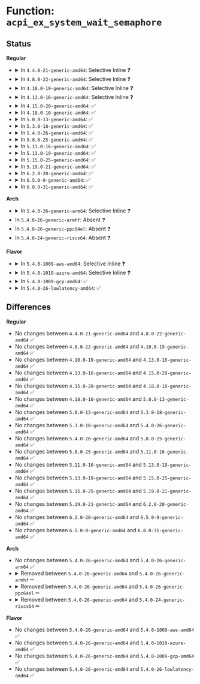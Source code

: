 # Function: <code>acpi_ex_system_wait_semaphore</code>

## Status
<b>Regular</b>
<ul>
<li>
<details>
<summary>In <code>4.4.0-21-generic-amd64</code>: Selective Inline ❓</summary>

```c
acpi_status acpi_ex_system_wait_semaphore(void * semaphore, u16 timeout)
```

```json
{
  "name": "acpi_ex_system_wait_semaphore",
  "collision_type": "Unique Global",
  "inline_type": "Selective",
  "funcs": [
    {
      "addr": 18446744071583669515,
      "name": "acpi_ex_system_wait_semaphore",
      "external": true,
      "loc": "drivers/acpi/acpica/exsystem.c:65",
      "file": "drivers/acpi/acpica/exsystem.c",
      "inline": "not declared, inlined",
      "caller_inline": [],
      "caller_func": [
        "drivers/acpi/acpica/evglock.c:acpi_ev_acquire_global_lock",
        "drivers/acpi/acpica/exsystem.c:acpi_ex_system_wait_event"
      ]
    }
  ],
  "symbols": [
    {
      "addr": 18446744071583669515,
      "name": "acpi_ex_system_wait_semaphore",
      "section": ".text",
      "bind": "STB_GLOBAL",
      "size": 77
    }
  ]
}
```
</details>
</li>
<li>
<details>
<summary>In <code>4.8.0-22-generic-amd64</code>: Selective Inline ❓</summary>

```c
acpi_status acpi_ex_system_wait_semaphore(void * semaphore, u16 timeout)
```

```json
{
  "name": "acpi_ex_system_wait_semaphore",
  "collision_type": "Unique Global",
  "inline_type": "Selective",
  "funcs": [
    {
      "addr": 18446744071583992410,
      "name": "acpi_ex_system_wait_semaphore",
      "external": true,
      "loc": "drivers/acpi/acpica/exsystem.c:65",
      "file": "drivers/acpi/acpica/exsystem.c",
      "inline": "not declared, inlined",
      "caller_inline": [],
      "caller_func": [
        "drivers/acpi/acpica/evglock.c:acpi_ev_acquire_global_lock",
        "drivers/acpi/acpica/exsystem.c:acpi_ex_system_wait_event"
      ]
    }
  ],
  "symbols": [
    {
      "addr": 18446744071583992410,
      "name": "acpi_ex_system_wait_semaphore",
      "section": ".text",
      "bind": "STB_GLOBAL",
      "size": 77
    }
  ]
}
```
</details>
</li>
<li>
<details>
<summary>In <code>4.10.0-19-generic-amd64</code>: Selective Inline ❓</summary>

```c
acpi_status acpi_ex_system_wait_semaphore(void * semaphore, u16 timeout)
```

```json
{
  "name": "acpi_ex_system_wait_semaphore",
  "collision_type": "Unique Global",
  "inline_type": "Selective",
  "funcs": [
    {
      "addr": 18446744071584133806,
      "name": "acpi_ex_system_wait_semaphore",
      "external": true,
      "loc": "drivers/acpi/acpica/exsystem.c:65",
      "file": "drivers/acpi/acpica/exsystem.c",
      "inline": "not declared, inlined",
      "caller_inline": [],
      "caller_func": [
        "drivers/acpi/acpica/evglock.c:acpi_ev_acquire_global_lock",
        "drivers/acpi/acpica/exsystem.c:acpi_ex_system_wait_event"
      ]
    }
  ],
  "symbols": [
    {
      "addr": 18446744071584133806,
      "name": "acpi_ex_system_wait_semaphore",
      "section": ".text",
      "bind": "STB_GLOBAL",
      "size": 77
    }
  ]
}
```
</details>
</li>
<li>
<details>
<summary>In <code>4.13.0-16-generic-amd64</code>: Selective Inline ❓</summary>

```c
acpi_status acpi_ex_system_wait_semaphore(void * semaphore, u16 timeout)
```

```json
{
  "name": "acpi_ex_system_wait_semaphore",
  "collision_type": "Unique Global",
  "inline_type": "Selective",
  "funcs": [
    {
      "addr": 18446744071584200926,
      "name": "acpi_ex_system_wait_semaphore",
      "external": true,
      "loc": "drivers/acpi/acpica/exsystem.c:65",
      "file": "drivers/acpi/acpica/exsystem.c",
      "inline": "not declared, inlined",
      "caller_inline": [],
      "caller_func": [
        "drivers/acpi/acpica/evglock.c:acpi_ev_acquire_global_lock",
        "drivers/acpi/acpica/exsystem.c:acpi_ex_system_wait_event"
      ]
    }
  ],
  "symbols": [
    {
      "addr": 18446744071584200926,
      "name": "acpi_ex_system_wait_semaphore",
      "section": ".text",
      "bind": "STB_GLOBAL",
      "size": 77
    }
  ]
}
```
</details>
</li>
<li>
<details>
<summary>In <code>4.15.0-20-generic-amd64</code>: ✅</summary>

```c
acpi_status acpi_ex_system_wait_semaphore(void * semaphore, u16 timeout)
```

```json
{
  "name": "acpi_ex_system_wait_semaphore",
  "collision_type": "Unique Global",
  "inline_type": "No",
  "funcs": [
    {
      "addr": 18446744071584527240,
      "name": "acpi_ex_system_wait_semaphore",
      "external": true,
      "loc": "drivers/acpi/acpica/exsystem.c:65",
      "file": "drivers/acpi/acpica/exsystem.c",
      "inline": "seen, unknown",
      "caller_inline": [],
      "caller_func": [
        "drivers/acpi/acpica/evglock.c:acpi_ev_acquire_global_lock",
        "drivers/acpi/acpica/exsystem.c:acpi_ex_system_wait_event"
      ]
    }
  ],
  "symbols": [
    {
      "addr": 18446744071584527240,
      "name": "acpi_ex_system_wait_semaphore",
      "section": ".text",
      "bind": "STB_GLOBAL",
      "size": 250
    }
  ]
}
```
</details>
</li>
<li>
<details>
<summary>In <code>4.18.0-10-generic-amd64</code>: ✅</summary>

```c
acpi_status acpi_ex_system_wait_semaphore(void * semaphore, u16 timeout)
```

```json
{
  "name": "acpi_ex_system_wait_semaphore",
  "collision_type": "Unique Global",
  "inline_type": "No",
  "funcs": [
    {
      "addr": 18446744071584751584,
      "name": "acpi_ex_system_wait_semaphore",
      "external": true,
      "loc": "drivers/acpi/acpica/exsystem.c:31",
      "file": "drivers/acpi/acpica/exsystem.c",
      "inline": "seen, unknown",
      "caller_inline": [],
      "caller_func": [
        "drivers/acpi/acpica/evglock.c:acpi_ev_acquire_global_lock",
        "drivers/acpi/acpica/exsystem.c:acpi_ex_system_wait_event"
      ]
    }
  ],
  "symbols": [
    {
      "addr": 18446744071584751584,
      "name": "acpi_ex_system_wait_semaphore",
      "section": ".text",
      "bind": "STB_GLOBAL",
      "size": 250
    }
  ]
}
```
</details>
</li>
<li>
<details>
<summary>In <code>5.0.0-13-generic-amd64</code>: ✅</summary>

```c
acpi_status acpi_ex_system_wait_semaphore(void * semaphore, u16 timeout)
```

```json
{
  "name": "acpi_ex_system_wait_semaphore",
  "collision_type": "Unique Global",
  "inline_type": "No",
  "funcs": [
    {
      "addr": 18446744071584853152,
      "name": "acpi_ex_system_wait_semaphore",
      "external": true,
      "loc": "drivers/acpi/acpica/exsystem.c:31",
      "file": "drivers/acpi/acpica/exsystem.c",
      "inline": "seen, unknown",
      "caller_inline": [],
      "caller_func": [
        "drivers/acpi/acpica/evglock.c:acpi_ev_acquire_global_lock",
        "drivers/acpi/acpica/exsystem.c:acpi_ex_system_wait_event"
      ]
    }
  ],
  "symbols": [
    {
      "addr": 18446744071584853152,
      "name": "acpi_ex_system_wait_semaphore",
      "section": ".text",
      "bind": "STB_GLOBAL",
      "size": 250
    }
  ]
}
```
</details>
</li>
<li>
<details>
<summary>In <code>5.3.0-18-generic-amd64</code>: ✅</summary>

```c
acpi_status acpi_ex_system_wait_semaphore(void * semaphore, u16 timeout)
```

```json
{
  "name": "acpi_ex_system_wait_semaphore",
  "collision_type": "Unique Global",
  "inline_type": "No",
  "funcs": [
    {
      "addr": 18446744071585056882,
      "name": "acpi_ex_system_wait_semaphore",
      "external": true,
      "loc": "drivers/acpi/acpica/exsystem.c:31",
      "file": "drivers/acpi/acpica/exsystem.c",
      "inline": "seen, unknown",
      "caller_inline": [],
      "caller_func": [
        "drivers/acpi/acpica/evglock.c:acpi_ev_acquire_global_lock",
        "drivers/acpi/acpica/exsystem.c:acpi_ex_system_wait_event"
      ]
    }
  ],
  "symbols": [
    {
      "addr": 18446744071585056882,
      "name": "acpi_ex_system_wait_semaphore",
      "section": ".text",
      "bind": "STB_GLOBAL",
      "size": 251
    }
  ]
}
```
</details>
</li>
<li>
<details>
<summary>In <code>5.4.0-26-generic-amd64</code>: ✅</summary>

```c
acpi_status acpi_ex_system_wait_semaphore(void * semaphore, u16 timeout)
```

```json
{
  "name": "acpi_ex_system_wait_semaphore",
  "collision_type": "Unique Global",
  "inline_type": "No",
  "funcs": [
    {
      "addr": 18446744071585192967,
      "name": "acpi_ex_system_wait_semaphore",
      "external": true,
      "loc": "drivers/acpi/acpica/exsystem.c:31",
      "file": "drivers/acpi/acpica/exsystem.c",
      "inline": "seen, unknown",
      "caller_inline": [],
      "caller_func": [
        "drivers/acpi/acpica/evglock.c:acpi_ev_acquire_global_lock",
        "drivers/acpi/acpica/exsystem.c:acpi_ex_system_wait_event"
      ]
    }
  ],
  "symbols": [
    {
      "addr": 18446744071585192967,
      "name": "acpi_ex_system_wait_semaphore",
      "section": ".text",
      "bind": "STB_GLOBAL",
      "size": 251
    }
  ]
}
```
</details>
</li>
<li>
<details>
<summary>In <code>5.8.0-25-generic-amd64</code>: ✅</summary>

```c
acpi_status acpi_ex_system_wait_semaphore(void * semaphore, u16 timeout)
```

```json
{
  "name": "acpi_ex_system_wait_semaphore",
  "collision_type": "Unique Global",
  "inline_type": "No",
  "funcs": [
    {
      "addr": 18446744071585898341,
      "name": "acpi_ex_system_wait_semaphore",
      "external": true,
      "loc": "drivers/acpi/acpica/exsystem.c:31",
      "file": "drivers/acpi/acpica/exsystem.c",
      "inline": "seen, unknown",
      "caller_inline": [],
      "caller_func": [
        "drivers/acpi/acpica/evglock.c:acpi_ev_acquire_global_lock",
        "drivers/acpi/acpica/exsystem.c:acpi_ex_system_wait_event"
      ]
    }
  ],
  "symbols": [
    {
      "addr": 18446744071585898341,
      "name": "acpi_ex_system_wait_semaphore",
      "section": ".text",
      "bind": "STB_GLOBAL",
      "size": 251
    }
  ]
}
```
</details>
</li>
<li>
<details>
<summary>In <code>5.11.0-16-generic-amd64</code>: ✅</summary>

```c
acpi_status acpi_ex_system_wait_semaphore(void * semaphore, u16 timeout)
```

```json
{
  "name": "acpi_ex_system_wait_semaphore",
  "collision_type": "Unique Global",
  "inline_type": "No",
  "funcs": [
    {
      "addr": 18446744071586019677,
      "name": "acpi_ex_system_wait_semaphore",
      "external": true,
      "loc": "drivers/acpi/acpica/exsystem.c:31",
      "file": "drivers/acpi/acpica/exsystem.c",
      "inline": "seen, unknown",
      "caller_inline": [],
      "caller_func": [
        "drivers/acpi/acpica/evglock.c:acpi_ev_acquire_global_lock",
        "drivers/acpi/acpica/exsystem.c:acpi_ex_system_wait_event"
      ]
    }
  ],
  "symbols": [
    {
      "addr": 18446744071586019677,
      "name": "acpi_ex_system_wait_semaphore",
      "section": ".text",
      "bind": "STB_GLOBAL",
      "size": 251
    }
  ]
}
```
</details>
</li>
<li>
<details>
<summary>In <code>5.13.0-19-generic-amd64</code>: ✅</summary>

```c
acpi_status acpi_ex_system_wait_semaphore(void * semaphore, u16 timeout)
```

```json
{
  "name": "acpi_ex_system_wait_semaphore",
  "collision_type": "Unique Global",
  "inline_type": "No",
  "funcs": [
    {
      "addr": 18446744071585896690,
      "name": "acpi_ex_system_wait_semaphore",
      "external": true,
      "loc": "drivers/acpi/acpica/exsystem.c:31",
      "file": "drivers/acpi/acpica/exsystem.c",
      "inline": "seen, unknown",
      "caller_inline": [],
      "caller_func": [
        "drivers/acpi/acpica/evglock.c:acpi_ev_acquire_global_lock",
        "drivers/acpi/acpica/exsystem.c:acpi_ex_system_wait_event"
      ]
    }
  ],
  "symbols": [
    {
      "addr": 18446744071585896690,
      "name": "acpi_ex_system_wait_semaphore",
      "section": ".text",
      "bind": "STB_GLOBAL",
      "size": 251
    }
  ]
}
```
</details>
</li>
<li>
<details>
<summary>In <code>5.15.0-25-generic-amd64</code>: ✅</summary>

```c
acpi_status acpi_ex_system_wait_semaphore(void * semaphore, u16 timeout)
```

```json
{
  "name": "acpi_ex_system_wait_semaphore",
  "collision_type": "Unique Global",
  "inline_type": "No",
  "funcs": [
    {
      "addr": 18446744071586384194,
      "name": "acpi_ex_system_wait_semaphore",
      "external": true,
      "loc": "drivers/acpi/acpica/exsystem.c:31",
      "file": "drivers/acpi/acpica/exsystem.c",
      "inline": "seen, unknown",
      "caller_inline": [],
      "caller_func": [
        "drivers/acpi/acpica/evglock.c:acpi_ev_acquire_global_lock",
        "drivers/acpi/acpica/exsystem.c:acpi_ex_system_wait_event"
      ]
    }
  ],
  "symbols": [
    {
      "addr": 18446744071586384194,
      "name": "acpi_ex_system_wait_semaphore",
      "section": ".text",
      "bind": "STB_GLOBAL",
      "size": 251
    }
  ]
}
```
</details>
</li>
<li>
<details>
<summary>In <code>5.19.0-21-generic-amd64</code>: ✅</summary>

```c
acpi_status acpi_ex_system_wait_semaphore(void * semaphore, u16 timeout)
```

```json
{
  "name": "acpi_ex_system_wait_semaphore",
  "collision_type": "Unique Global",
  "inline_type": "No",
  "funcs": [
    {
      "addr": 18446744071587632260,
      "name": "acpi_ex_system_wait_semaphore",
      "external": true,
      "loc": "drivers/acpi/acpica/exsystem.c:31",
      "file": "drivers/acpi/acpica/exsystem.c",
      "inline": "seen, unknown",
      "caller_inline": [],
      "caller_func": [
        "drivers/acpi/acpica/evglock.c:acpi_ev_acquire_global_lock",
        "drivers/acpi/acpica/exsystem.c:acpi_ex_system_wait_event"
      ]
    }
  ],
  "symbols": [
    {
      "addr": 18446744071587632260,
      "name": "acpi_ex_system_wait_semaphore",
      "section": ".text",
      "bind": "STB_GLOBAL",
      "size": 268
    }
  ]
}
```
</details>
</li>
<li>
<details>
<summary>In <code>6.2.0-20-generic-amd64</code>: ✅</summary>

```c
acpi_status acpi_ex_system_wait_semaphore(void * semaphore, u16 timeout)
```

```json
{
  "name": "acpi_ex_system_wait_semaphore",
  "collision_type": "Unique Global",
  "inline_type": "No",
  "funcs": [
    {
      "addr": 18446744071588930992,
      "name": "acpi_ex_system_wait_semaphore",
      "external": true,
      "loc": "drivers/acpi/acpica/exsystem.c:31",
      "file": "drivers/acpi/acpica/exsystem.c",
      "inline": "seen, unknown",
      "caller_inline": [],
      "caller_func": [
        "drivers/acpi/acpica/evglock.c:acpi_ev_acquire_global_lock",
        "drivers/acpi/acpica/exsystem.c:acpi_ex_system_wait_event"
      ]
    }
  ],
  "symbols": [
    {
      "addr": 18446744071588930992,
      "name": "acpi_ex_system_wait_semaphore",
      "section": ".text",
      "bind": "STB_GLOBAL",
      "size": 306
    }
  ]
}
```
</details>
</li>
<li>
<details>
<summary>In <code>6.5.0-9-generic-amd64</code>: ✅</summary>

```c
acpi_status acpi_ex_system_wait_semaphore(void * semaphore, u16 timeout)
```

```json
{
  "name": "acpi_ex_system_wait_semaphore",
  "collision_type": "Unique Global",
  "inline_type": "No",
  "funcs": [
    {
      "addr": 18446744071589220992,
      "name": "acpi_ex_system_wait_semaphore",
      "external": true,
      "loc": "drivers/acpi/acpica/exsystem.c:31",
      "file": "drivers/acpi/acpica/exsystem.c",
      "inline": "seen, unknown",
      "caller_inline": [],
      "caller_func": [
        "drivers/acpi/acpica/evglock.c:acpi_ev_acquire_global_lock",
        "drivers/acpi/acpica/exsystem.c:acpi_ex_system_wait_event"
      ]
    }
  ],
  "symbols": [
    {
      "addr": 18446744071589220992,
      "name": "acpi_ex_system_wait_semaphore",
      "section": ".text",
      "bind": "STB_GLOBAL",
      "size": 306
    }
  ]
}
```
</details>
</li>
<li>
<details>
<summary>In <code>6.8.0-31-generic-amd64</code>: ✅</summary>

```c
acpi_status acpi_ex_system_wait_semaphore(void * semaphore, u16 timeout)
```

```json
{
  "name": "acpi_ex_system_wait_semaphore",
  "collision_type": "Unique Global",
  "inline_type": "No",
  "funcs": [
    {
      "addr": 18446744071589527504,
      "name": "acpi_ex_system_wait_semaphore",
      "external": true,
      "loc": "drivers/acpi/acpica/exsystem.c:31",
      "file": "drivers/acpi/acpica/exsystem.c",
      "inline": "seen, unknown",
      "caller_inline": [],
      "caller_func": [
        "drivers/acpi/acpica/evglock.c:acpi_ev_acquire_global_lock",
        "drivers/acpi/acpica/exsystem.c:acpi_ex_system_wait_event"
      ]
    }
  ],
  "symbols": [
    {
      "addr": 18446744071589527504,
      "name": "acpi_ex_system_wait_semaphore",
      "section": ".text",
      "bind": "STB_GLOBAL",
      "size": 306
    }
  ]
}
```
</details>
</li>
</ul>
<b>Arch</b>
<ul>
<li>
<details>
<summary>In <code>5.4.0-26-generic-arm64</code>: Selective Inline ❓</summary>

```c
acpi_status acpi_ex_system_wait_semaphore(void * semaphore, u16 timeout)
```

```json
{
  "name": "acpi_ex_system_wait_semaphore",
  "collision_type": "Unique Global",
  "inline_type": "Selective",
  "funcs": [
    {
      "addr": 18446603336497537452,
      "name": "acpi_ex_system_wait_semaphore",
      "external": true,
      "loc": "drivers/acpi/acpica/exsystem.c:31",
      "file": "drivers/acpi/acpica/exsystem.c",
      "inline": "not declared, inlined",
      "caller_inline": [],
      "caller_func": [
        "drivers/acpi/acpica/exsystem.c:acpi_ex_system_wait_event"
      ]
    }
  ],
  "symbols": [
    {
      "addr": 18446603336497537452,
      "name": "acpi_ex_system_wait_semaphore",
      "section": ".text",
      "bind": "STB_GLOBAL",
      "size": 112
    }
  ]
}
```
</details>
</li>
<li>
In <code>5.4.0-26-generic-armhf</code>: Absent ❓
</li>
<li>
In <code>5.4.0-26-generic-ppc64el</code>: Absent ❓
</li>
<li>
In <code>5.4.0-24-generic-riscv64</code>: Absent ❓
</li>
</ul>
<b>Flavor</b>
<ul>
<li>
<details>
<summary>In <code>5.4.0-1009-aws-amd64</code>: Selective Inline ❓</summary>

```c
acpi_status acpi_ex_system_wait_semaphore(void * semaphore, u16 timeout)
```

```json
{
  "name": "acpi_ex_system_wait_semaphore",
  "collision_type": "Unique Global",
  "inline_type": "Selective",
  "funcs": [
    {
      "addr": 18446744071585070140,
      "name": "acpi_ex_system_wait_semaphore",
      "external": true,
      "loc": "drivers/acpi/acpica/exsystem.c:31",
      "file": "drivers/acpi/acpica/exsystem.c",
      "inline": "not declared, inlined",
      "caller_inline": [],
      "caller_func": [
        "drivers/acpi/acpica/evglock.c:acpi_ev_acquire_global_lock",
        "drivers/acpi/acpica/exsystem.c:acpi_ex_system_wait_event"
      ]
    }
  ],
  "symbols": [
    {
      "addr": 18446744071585070140,
      "name": "acpi_ex_system_wait_semaphore",
      "section": ".text",
      "bind": "STB_GLOBAL",
      "size": 77
    }
  ]
}
```
</details>
</li>
<li>
<details>
<summary>In <code>5.4.0-1010-azure-amd64</code>: Selective Inline ❓</summary>

```c
acpi_status acpi_ex_system_wait_semaphore(void * semaphore, u16 timeout)
```

```json
{
  "name": "acpi_ex_system_wait_semaphore",
  "collision_type": "Unique Global",
  "inline_type": "Selective",
  "funcs": [
    {
      "addr": 18446744071584985619,
      "name": "acpi_ex_system_wait_semaphore",
      "external": true,
      "loc": "drivers/acpi/acpica/exsystem.c:31",
      "file": "drivers/acpi/acpica/exsystem.c",
      "inline": "not declared, inlined",
      "caller_inline": [],
      "caller_func": [
        "drivers/acpi/acpica/evglock.c:acpi_ev_acquire_global_lock",
        "drivers/acpi/acpica/exsystem.c:acpi_ex_system_wait_event"
      ]
    }
  ],
  "symbols": [
    {
      "addr": 18446744071584985619,
      "name": "acpi_ex_system_wait_semaphore",
      "section": ".text",
      "bind": "STB_GLOBAL",
      "size": 77
    }
  ]
}
```
</details>
</li>
<li>
<details>
<summary>In <code>5.4.0-1009-gcp-amd64</code>: ✅</summary>

```c
acpi_status acpi_ex_system_wait_semaphore(void * semaphore, u16 timeout)
```

```json
{
  "name": "acpi_ex_system_wait_semaphore",
  "collision_type": "Unique Global",
  "inline_type": "No",
  "funcs": [
    {
      "addr": 18446744071585144551,
      "name": "acpi_ex_system_wait_semaphore",
      "external": true,
      "loc": "drivers/acpi/acpica/exsystem.c:31",
      "file": "drivers/acpi/acpica/exsystem.c",
      "inline": "seen, unknown",
      "caller_inline": [],
      "caller_func": [
        "drivers/acpi/acpica/evglock.c:acpi_ev_acquire_global_lock",
        "drivers/acpi/acpica/exsystem.c:acpi_ex_system_wait_event"
      ]
    }
  ],
  "symbols": [
    {
      "addr": 18446744071585144551,
      "name": "acpi_ex_system_wait_semaphore",
      "section": ".text",
      "bind": "STB_GLOBAL",
      "size": 251
    }
  ]
}
```
</details>
</li>
<li>
<details>
<summary>In <code>5.4.0-26-lowlatency-amd64</code>: ✅</summary>

```c
acpi_status acpi_ex_system_wait_semaphore(void * semaphore, u16 timeout)
```

```json
{
  "name": "acpi_ex_system_wait_semaphore",
  "collision_type": "Unique Global",
  "inline_type": "No",
  "funcs": [
    {
      "addr": 18446744071585250711,
      "name": "acpi_ex_system_wait_semaphore",
      "external": true,
      "loc": "drivers/acpi/acpica/exsystem.c:31",
      "file": "drivers/acpi/acpica/exsystem.c",
      "inline": "seen, unknown",
      "caller_inline": [],
      "caller_func": [
        "drivers/acpi/acpica/evglock.c:acpi_ev_acquire_global_lock",
        "drivers/acpi/acpica/exsystem.c:acpi_ex_system_wait_event"
      ]
    }
  ],
  "symbols": [
    {
      "addr": 18446744071585250711,
      "name": "acpi_ex_system_wait_semaphore",
      "section": ".text",
      "bind": "STB_GLOBAL",
      "size": 251
    }
  ]
}
```
</details>
</li>
</ul>

## Differences
<b>Regular</b>
<ul>
<li>
No changes between <code>4.4.0-21-generic-amd64</code> and <code>4.8.0-22-generic-amd64</code> ✅
</li>
<li>
No changes between <code>4.8.0-22-generic-amd64</code> and <code>4.10.0-19-generic-amd64</code> ✅
</li>
<li>
No changes between <code>4.10.0-19-generic-amd64</code> and <code>4.13.0-16-generic-amd64</code> ✅
</li>
<li>
No changes between <code>4.13.0-16-generic-amd64</code> and <code>4.15.0-20-generic-amd64</code> ✅
</li>
<li>
No changes between <code>4.15.0-20-generic-amd64</code> and <code>4.18.0-10-generic-amd64</code> ✅
</li>
<li>
No changes between <code>4.18.0-10-generic-amd64</code> and <code>5.0.0-13-generic-amd64</code> ✅
</li>
<li>
No changes between <code>5.0.0-13-generic-amd64</code> and <code>5.3.0-18-generic-amd64</code> ✅
</li>
<li>
No changes between <code>5.3.0-18-generic-amd64</code> and <code>5.4.0-26-generic-amd64</code> ✅
</li>
<li>
No changes between <code>5.4.0-26-generic-amd64</code> and <code>5.8.0-25-generic-amd64</code> ✅
</li>
<li>
No changes between <code>5.8.0-25-generic-amd64</code> and <code>5.11.0-16-generic-amd64</code> ✅
</li>
<li>
No changes between <code>5.11.0-16-generic-amd64</code> and <code>5.13.0-19-generic-amd64</code> ✅
</li>
<li>
No changes between <code>5.13.0-19-generic-amd64</code> and <code>5.15.0-25-generic-amd64</code> ✅
</li>
<li>
No changes between <code>5.15.0-25-generic-amd64</code> and <code>5.19.0-21-generic-amd64</code> ✅
</li>
<li>
No changes between <code>5.19.0-21-generic-amd64</code> and <code>6.2.0-20-generic-amd64</code> ✅
</li>
<li>
No changes between <code>6.2.0-20-generic-amd64</code> and <code>6.5.0-9-generic-amd64</code> ✅
</li>
<li>
No changes between <code>6.5.0-9-generic-amd64</code> and <code>6.8.0-31-generic-amd64</code> ✅
</li>
</ul>
<b>Arch</b>
<ul>
<li>
No changes between <code>5.4.0-26-generic-amd64</code> and <code>5.4.0-26-generic-arm64</code> ✅
</li>
<li>
<details>
<summary>Removed between <code>5.4.0-26-generic-amd64</code> and <code>5.4.0-26-generic-armhf</code> ➖</summary>

```c
acpi_status acpi_ex_system_wait_semaphore(void * semaphore, u16 timeout)
```
</details>
</li>
<li>
<details>
<summary>Removed between <code>5.4.0-26-generic-amd64</code> and <code>5.4.0-26-generic-ppc64el</code> ➖</summary>

```c
acpi_status acpi_ex_system_wait_semaphore(void * semaphore, u16 timeout)
```
</details>
</li>
<li>
<details>
<summary>Removed between <code>5.4.0-26-generic-amd64</code> and <code>5.4.0-24-generic-riscv64</code> ➖</summary>

```c
acpi_status acpi_ex_system_wait_semaphore(void * semaphore, u16 timeout)
```
</details>
</li>
</ul>
<b>Flavor</b>
<ul>
<li>
No changes between <code>5.4.0-26-generic-amd64</code> and <code>5.4.0-1009-aws-amd64</code> ✅
</li>
<li>
No changes between <code>5.4.0-26-generic-amd64</code> and <code>5.4.0-1010-azure-amd64</code> ✅
</li>
<li>
No changes between <code>5.4.0-26-generic-amd64</code> and <code>5.4.0-1009-gcp-amd64</code> ✅
</li>
<li>
No changes between <code>5.4.0-26-generic-amd64</code> and <code>5.4.0-26-lowlatency-amd64</code> ✅
</li>
</ul>
